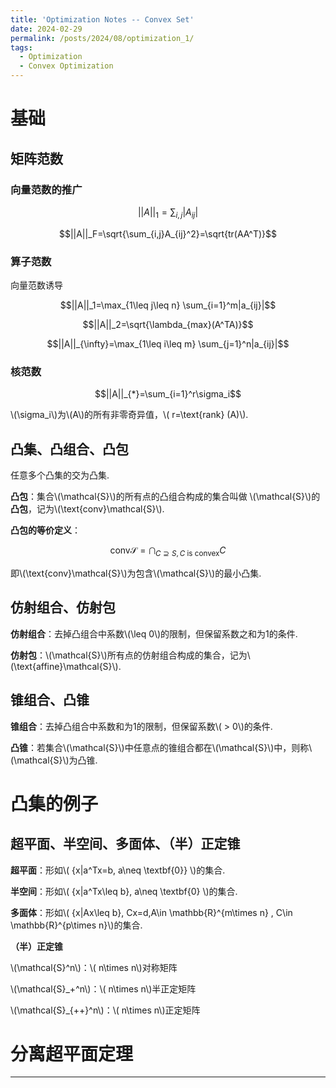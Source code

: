 ```yaml
---
title: 'Optimization Notes -- Convex Set'
date: 2024-02-29
permalink: /posts/2024/08/optimization_1/
tags:
  - Optimization
  - Convex Optimization
---
```


# 基础
## 矩阵范数
### 向量范数的推广

$$||A||_1=\sum_{i,j}|A_{ij}|$$

$$||A||_F=\sqrt{\sum_{i,j}A_{ij}^2}=\sqrt{tr(AA^T)}$$

### 算子范数
向量范数诱导

$$||A||_1=\max_{1\leq j\leq n} \sum_{i=1}^m|a_{ij}|$$

$$||A||_2=\sqrt{\lambda_{max}(A^TA)}$$

$$||A||_{\infty}=\max_{1\leq i\leq m} \sum_{j=1}^n|a_{ij}|$$

### 核范数

$$||A||_{*}=\sum_{i=1}^r\sigma_i$$

\\(\sigma_i\\)为\\(A\\)的所有非零奇异值，\\( r=\text{rank} (A)\\).

## 凸集、凸组合、凸包

任意多个凸集的交为凸集.

**凸包**：集合\\(\mathcal{S}\\)的所有点的凸组合构成的集合叫做 \\(\mathcal{S}\\)的**凸包**，记为\\(\text{conv}\mathcal{S}\\).

**凸包的等价定义**：

$$\text{conv} \mathcal{S} = \bigcap_{C\supseteq S, C\text{ is convex}}C$$

即\\(\text{conv}\mathcal{S}\\)为包含\\(\mathcal{S}\\)的最小凸集.

## 仿射组合、仿射包

**仿射组合**：去掉凸组合中系数\\(\leq 0\\)的限制，但保留系数之和为1的条件.

**仿射包**：\\(\mathcal{S}\\)所有点的仿射组合构成的集合，记为\\(\text{affine}\mathcal{S}\\).

## 锥组合、凸锥

**锥组合**：去掉凸组合中系数和为1的限制，但保留系数\\( > 0\\)的条件.

**凸锥**：若集合\\(\mathcal{S}\\)中任意点的锥组合都在\\(\mathcal{S}\\)中，则称\\(\mathcal{S}\\)为凸锥.

# 凸集的例子

## 超平面、半空间、多面体、（半）正定锥

**超平面**：形如\\( {x|a^Tx=b, a\neq \textbf{0}} \\)的集合.

**半空间**：形如\\( {x|a^Tx\leq b}, a\neq \textbf{0} \\)的集合.

**多面体**：形如\\( {x|Ax\leq b}, Cx=d,A\in \mathbb{R}^{m\times n} , C\in \mathbb{R}^{p\times n}\\)的集合.

**（半）正定锥**

\\(\mathcal{S}^n\\)：\\( n\times n\\)对称矩阵

\\(\mathcal{S}_+^n\\)：\\( n\times n\\)半正定矩阵

\\(\mathcal{S}_{++}^n\\)：\\( n\times n\\)正定矩阵

# 分离超平面定理


------